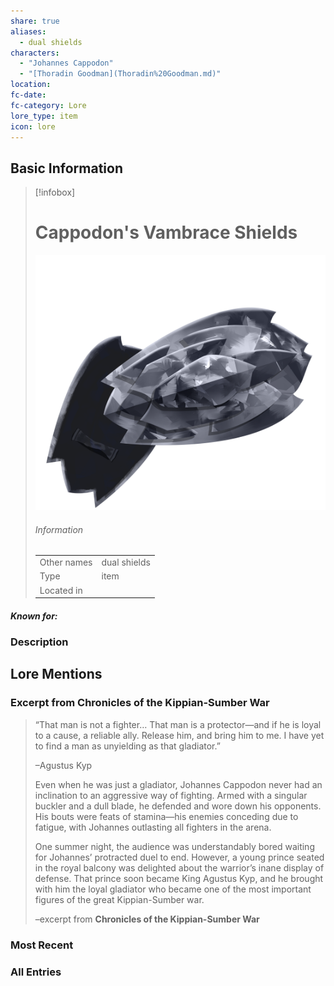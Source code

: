 ```yaml
---
share: true
aliases:
  - dual shields
characters:
  - "Johannes Cappodon"
  - "[Thoradin Goodman](Thoradin%20Goodman.md)"
location: 
fc-date: 
fc-category: Lore
lore_type: item
icon: lore
---
```

## Basic Information
> [!infobox]
> # Cappodon's Vambrace Shields
> ![cover hsmall](../zzz_attachments/Cappodon's%20Vambrace%20Shields.png)
> ###### Information
> |   |  |
> | ---- | ---- |
> | Other names | dual shields|
> | Type|item|
> | Located in | |
##### Known for:
### Description
## Lore Mentions
### Excerpt from **Chronicles of the Kippian-Sumber War**
>“That man is not a fighter… That man is a protector—and if he is loyal to a cause, a reliable ally. Release him, and bring him to me. I have yet to find a man as unyielding as that gladiator.”
>
>–Agustus Kyp
>
>Even when he was just a gladiator, Johannes Cappodon never had an inclination to an aggressive way of fighting. Armed with a singular buckler and a dull blade, he defended and wore down his opponents. His bouts were feats of stamina—his enemies conceding due to fatigue, with Johannes outlasting all fighters in the arena.
>
>One summer night, the audience was understandably bored waiting for Johannes’ protracted duel to end. However, a young prince seated in the royal balcony was delighted about the warrior’s inane display of defense. That prince soon became King Agustus Kyp, and he brought with him the loyal gladiator who became one of the most important figures of the great Kippian-Sumber war.
>
>–excerpt from **Chronicles of the Kippian-Sumber War**
### Most Recent

### All Entries
